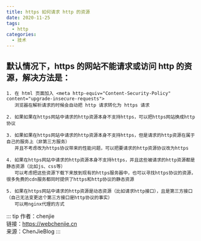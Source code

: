 ```yaml
---
title: https 如何请求 http 的资源
date: 2020-11-25
tags:
  - http
categories:
  - 技术
---
```


## 默认情况下，https 的网站不能请求或访问 http 的资源，解决方法是：
    1. 在 html 页面加入 <meta http-equiv="Content-Security-Policy" content="upgrade-insecure-requests">
       浏览器在解析请求的时候会自动把 http 请求转化为 https 请求

    2. 如果如果在https网站中请求的http资源本身不支持https，可以把https网站换成http协议

    3. 如果如果在https网站中请求的http资源本身不支持https，但是请求的http资源在属于自己的服务上（非第三方服务）
       并且不考虑改为https协议带来的性能问题，可以把要请求的http资源协议改为https

    4. 如果在https网站中请求的http资源本身不支持https，并且这些被请求的http资源都是静态资源（比如js、css等）
       可以考虑把这些资源下载下来放到现有的https服务器中，也可以寻找https协议的资源，很多免费的cdn服务都同时提供了https和http协议的静态资源

    5. 如果在https网站中请求的http资源是动态资源（比如请求http接口），且是第三方接口（自己无法变更这个第三方接口是http协议的事实）
       可以用nginx代理的方式

::: tip
作者：chenjie <br>
链接：https://webchenjie.cn <br>
来源：ChenJieBlog
:::
